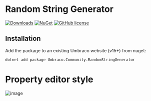 # Random String Generator 

[![Downloads](https://img.shields.io/nuget/dt/Umbraco.Community.RandomStringGenerator?color=cc9900)](https://www.nuget.org/packages/Umbraco.Community.RandomStringGenerator)
[![NuGet](https://img.shields.io/nuget/vpre/Umbraco.Community.RandomStringGenerator?color=0273B3)](https://www.nuget.org/packages/Umbraco.Community.RandomStringGenerator)
[![GitHub license](https://img.shields.io/github/license/Abdjulaziz/MyNewCustomPropertyEditorProject?color=8AB803)](../LICENSE)
<!--
Including screenshots is a really good idea! 

If you put images into /docs/screenshots, then you would reference them in this readme as, for example:

<img alt="..." src="https://github.com/Abdjulaziz/MyNewCustomPropertyEditorProject/blob/develop/docs/screenshots/screenshot.png">
-->

## Installation

Add the package to an existing Umbraco website (v15+) from nuget:

`dotnet add package Umbraco.Community.RandomStringGenerator`


# Property editor style
![image](https://github.com/user-attachments/assets/5a68a9d1-6f91-48dc-8402-d504c8bd2416)


